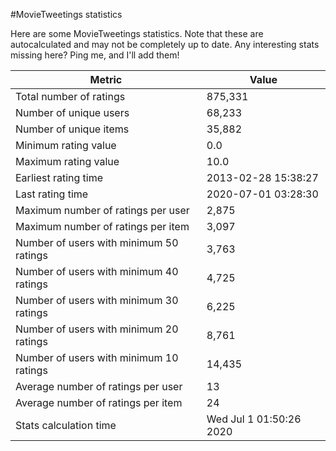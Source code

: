 #MovieTweetings statistics

Here are some MovieTweetings statistics. Note that these are autocalculated and may not be completely up to date. Any interesting stats missing here? Ping me, and I'll add them!

Metric | Value
--- | ---
Total number of ratings                 | 875,331
Number of unique users                  | 68,233
Number of unique items                  | 35,882
Minimum rating value                    | 0.0
Maximum rating value                    | 10.0
Earliest rating time                    | 2013-02-28 15:38:27
Last rating time                        | 2020-07-01 03:28:30
Maximum number of ratings per user      | 2,875
Maximum number of ratings per item      | 3,097
Number of users with minimum 50 ratings | 3,763
Number of users with minimum 40 ratings | 4,725
Number of users with minimum 30 ratings | 6,225
Number of users with minimum 20 ratings | 8,761
Number of users with minimum 10 ratings | 14,435
Average number of ratings per user      | 13
Average number of ratings per item      | 24
Stats calculation time                  | Wed Jul  1 01:50:26 2020

